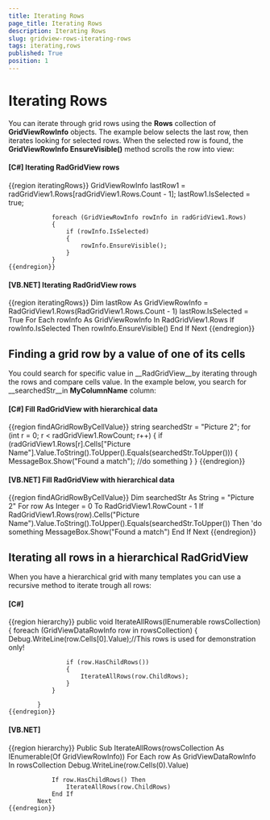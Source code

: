 ```yaml
---
title: Iterating Rows
page_title: Iterating Rows
description: Iterating Rows
slug: gridview-rows-iterating-rows
tags: iterating,rows
published: True
position: 1
---
```


# Iterating Rows



You can iterate through grid rows using the __Rows__ collection of __GridViewRowInfo__ objects. The example below selects the last row, then iterates looking for selected rows. When the selected row is found, the __GridViewRowInfo EnsureVisible()__ method scrolls the row into view:

#### __[C#] Iterating RadGridView rows__

{{region iteratingRows}}
	            GridViewRowInfo lastRow1 = radGridView1.Rows[radGridView1.Rows.Count - 1];
	            lastRow1.IsSelected = true;
	
	            foreach (GridViewRowInfo rowInfo in radGridView1.Rows)
	            {
	                if (rowInfo.IsSelected)
	                {
	                    rowInfo.EnsureVisible();
	                }
	            }
	{{endregion}}



#### __[VB.NET] Iterating RadGridView rows__

{{region iteratingRows}}
	        Dim lastRow As GridViewRowInfo = RadGridView1.Rows(RadGridView1.Rows.Count - 1)
	        lastRow.IsSelected = True
	        For Each rowInfo As GridViewRowInfo In RadGridView1.Rows
	            If rowInfo.IsSelected Then
	                rowInfo.EnsureVisible()
	            End If
	        Next
	{{endregion}}





## Finding a grid row by a value of one of its cells

You could search for specific value in __RadGridView__by iterating through the rows and compare cells value. In the example below, you search for __searchedStr__in __MyColumnName__ column:
          
          
        

#### __[C#] Fill RadGridView with hierarchical data__

{{region findAGridRowByCellValue}}
	            string searchedStr = "Picture 2";
	            for (int r = 0; r < radGridView1.RowCount; r++)
	            {
	                if (radGridView1.Rows[r].Cells["Picture Name"].Value.ToString().ToUpper().Equals(searchedStr.ToUpper()))
	                {
	                    MessageBox.Show("Found a match");
	                    //do something 
	                }
	            }
	{{endregion}}



#### __[VB.NET] Fill RadGridView with hierarchical data__

{{region findAGridRowByCellValue}}
	        Dim searchedStr As String = "Picture 2"
	        For row As Integer = 0 To RadGridView1.RowCount - 1
	            If RadGridView1.Rows(row).Cells("Picture Name").Value.ToString().ToUpper().Equals(searchedStr.ToUpper()) Then
	                'do something 
	                MessageBox.Show("Found a match")
	            End If
	        Next
	{{endregion}}





## Iterating all rows in a hierarchical RadGridView

When you have a hierarchical grid with many templates you can use a recursive method to iterate trough all rows:

#### __[C#]__

{{region hierarchy}}
	        public void IterateAllRows(IEnumerable<GridViewRowInfo> rowsCollection)
	        {
	            foreach (GridViewDataRowInfo row in rowsCollection)
	            {
	                Debug.WriteLine(row.Cells[0].Value);//This rows is used for demonstration only!
	
	                if (row.HasChildRows())
	                {
	                    IterateAllRows(row.ChildRows);
	                }
	            }
	
	        }
	{{endregion}}



#### __[VB.NET]__

{{region hierarchy}}
	    Public Sub IterateAllRows(rowsCollection As IEnumerable(Of GridViewRowInfo))
	        For Each row As GridViewDataRowInfo In rowsCollection
	            Debug.WriteLine(row.Cells(0).Value)
	
	            If row.HasChildRows() Then
	                IterateAllRows(row.ChildRows)
	            End If
	        Next
	{{endregion}}


